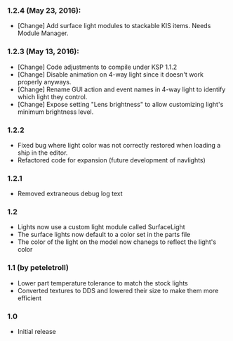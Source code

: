 ### 1.2.4 (May 23, 2016):
- [Change] Add surface light modules to stackable KIS items. Needs Module Manager.

### 1.2.3 (May 13, 2016):
- [Change] Code adjustments to compile under KSP 1.1.2
- [Change] Disable animation on 4-way light since it doesn't work properly anyways.
- [Change] Rename GUI action and event names in 4-way light to identify which light they control.
- [Change] Expose setting "Lens brightness" to allow customizing light's minimum brightness level.

### 1.2.2
- Fixed bug where light color was not correctly restored when loading a ship in the editor.
- Refactored code for expansion (future development of navlights)

### 1.2.1
- Removed extraneous debug log text

### 1.2
- Lights now use a custom light module called SurfaceLight
- The surface lights now default to a color set in the parts file
- The color of the light on the model now chanegs to reflect the light's color

### 1.1 (by peteletroll)
- Lower part temperature tolerance to match the stock lights
- Converted textures to DDS and lowered their size to make them more efficient

### 1.0
- Initial release

